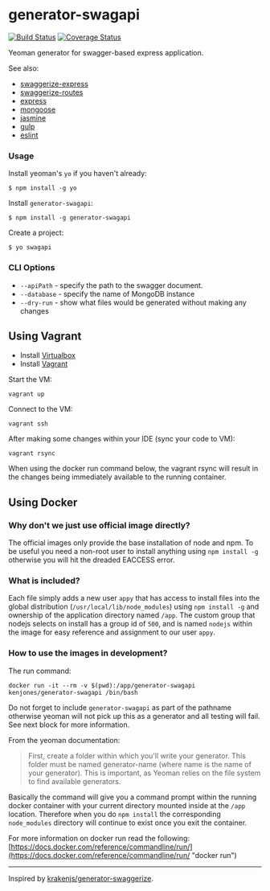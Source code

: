 generator-swagapi
====================

[![Build Status](https://travis-ci.org/kenjones-cisco/generator-swagapi.svg?branch=master)](https://travis-ci.org/kenjones-cisco/generator-swagapi) [![Coverage Status](https://coveralls.io/repos/kenjones-cisco/generator-swagapi/badge.svg?branch=master&service=github)](https://coveralls.io/github/kenjones-cisco/generator-swagapi?branch=master)

Yeoman generator for swagger-based express application.

See also:

- [swaggerize-express](https://github.com/krakenjs/swaggerize-express)
- [swaggerize-routes](https://github.com/krakenjs/swaggerize-routes)
- [express](https://github.com/strongloop/express)
- [mongoose](https://github.com/Automattic/mongoose)
- [jasmine](https://github.com/jasmine/jasmine)
- [gulp](https://github.com/gulpjs/gulp)
- [eslint](https://github.com/eslint/eslint)

### Usage

Install yeoman's `yo` if you haven't already:

```
$ npm install -g yo
```

Install `generator-swagapi`:

```
$ npm install -g generator-swagapi
```

Create a project:

```
$ yo swagapi
```

### CLI Options

- `--apiPath` - specify the path to the swagger document.
- `--database` - specify the name of MongoDB instance
- `--dry-run` - show what files would be generated without making any changes

## Using Vagrant

- Install [Virtualbox](https://www.virtualbox.org/wiki/Downloads)
- Install [Vagrant](https://www.vagrantup.com/downloads.html)

Start the VM:

    vagrant up

Connect to the VM:

    vagrant ssh

After making some changes within your IDE (sync your code to VM):

    vagrant rsync

When using the docker run command below, the vagrant rsync will result in the changes being immediately available to the running container.

## Using Docker

### Why don't we just use official image directly?

The official images only provide the base installation of node and npm. To be useful you need a non-root user to install anything using `npm install -g`
otherwise you will hit the dreaded EACCESS error.

### What is included?

Each file simply adds a new user `appy` that has access to install files into the global distribution (`/usr/local/lib/node_modules`) using `npm install -g` and ownership of the application directory named `/app`. The custom group that nodejs selects on install has a group id of `500`, and is named `nodejs` within the image for easy reference and assignment to our user `appy`.

### How to use the images in development?

The run command:

    docker run -it --rm -v $(pwd):/app/generator-swagapi kenjones/generator-swagapi /bin/bash

Do not forget to include `generator-swagapi` as part of the pathname otherwise yeoman will not pick up this as a generator and all testing will fail. See next block for more information.

From the yeoman documentation:

>First, create a folder within which you'll write your generator. This folder must be named generator-name (where name is the name of your generator). This is important, as Yeoman relies on the file system to find available generators.

Basically the command will give you a command prompt within the running docker container with your current directory mounted inside at the `/app` location. Therefore when you do `npm install` the corresponding `node_modules` directory will continue to exist once you exit the container.

For more information on docker run read the following:
[https://docs.docker.com/reference/commandline/run/](https://docs.docker.com/reference/commandline/run/ "docker run")

----
Inspired by [krakenjs/generator-swaggerize](https://github.com/krakenjs/generator-swaggerize).